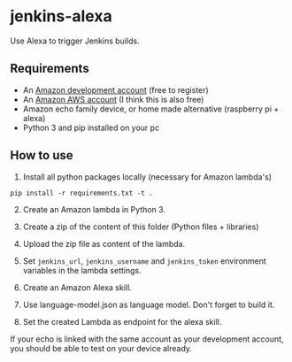 # jenkins-alexa
Use Alexa to trigger Jenkins builds.

## Requirements
- An [Amazon development account](https://developer.amazon.com) (free to register)
- An [Amazon AWS account](https://console.aws.amazon.com) (I think this is also free)
- Amazon echo family device, or home made alternative (raspberry pi + alexa)
- Python 3 and pip installed on your pc

## How to use

1. Install all python packages locally (necessary for Amazon lambda's) 
```
pip install -r requirements.txt -t .
```

2. Create an Amazon lambda in Python 3.

3. Create a zip of the content of this folder (Python files + libraries)

4. Upload the zip file as content of the lambda.

5. Set `jenkins_url`, `jenkins_username` and `jenkins_token` environment variables in the lambda settings.

5. Create an Amazon Alexa skill.

6. Use language-model.json as language model. Don't forget to build it.

7. Set the created Lambda as endpoint for the alexa skill.

If your echo is linked with the same account as your development account, you should be able to test on your device already.